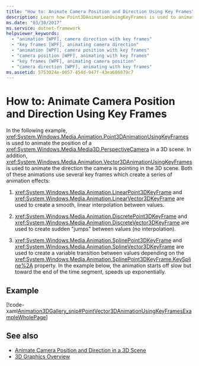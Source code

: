 ```yaml
---
title: "How to: Animate Camera Position and Direction Using Key Frames"
description: Learn how Point3DAnimationUsingKeyFrames is used to animate the position of a PerspectiveCamera in a 3D scene.
ms.date: "03/30/2017"
ms.service: dotnet-framework
helpviewer_keywords: 
  - "animation [WPF], camera direction with key frames"
  - "key frames [WPF], animating camera direction"
  - "animation [WPF], camera position with key frames"
  - "camera position [WPF], animating with key frames"
  - "key frames [WPF], animating camera position"
  - "camera direction [WPF], animating with key frames"
ms.assetid: 5753024e-0057-454d-947f-43ea686879c7
---
```

# How to: Animate Camera Position and Direction Using Key Frames

In the following example, <xref:System.Windows.Media.Animation.Point3DAnimationUsingKeyFrames> is used to animate the position of a <xref:System.Windows.Media.Media3D.PerspectiveCamera> in a 3D scene. In addition, <xref:System.Windows.Media.Animation.Vector3DAnimationUsingKeyFrames> is used to animate the direction the camera is pointing in the 3D scene. Both of these animations use several key frames which create a series of animation effects:  
  
1. <xref:System.Windows.Media.Animation.LinearPoint3DKeyFrame> and <xref:System.Windows.Media.Animation.LinearVector3DKeyFrame> are used to create a smooth, linear interpolation between values.  
  
2. <xref:System.Windows.Media.Animation.DiscretePoint3DKeyFrame> and <xref:System.Windows.Media.Animation.DiscreteVector3DKeyFrame> are used to create sudden "jumps" between values (no interpolation).  
  
3. <xref:System.Windows.Media.Animation.SplinePoint3DKeyFrame> and <xref:System.Windows.Media.Animation.SplineVector3DKeyFrame> are used to create a variable transition between values depending on the <xref:System.Windows.Media.Animation.SplinePoint3DKeyFrame.KeySpline%2A> property. In the example below, the animation starts off slow but toward the end of the time segment, speeds up exponentially.  
  
## Example  

 [!code-xaml[Animation3DGallery_snip#PointVector3DAnimationUsingKeyFramesExampleWholePage](~/samples/snippets/csharp/VS_Snippets_Wpf/Animation3DGallery_snip/CS/PointVector3DAnimationUsingKeyFramesExample.xaml#pointvector3danimationusingkeyframesexamplewholepage)]  
  
## See also

- [Animate Camera Position and Direction in a 3D Scene](how-to-animate-camera-position-and-direction-in-a-3d-scene.md)
- [3D Graphics Overview](3-d-graphics-overview.md)
